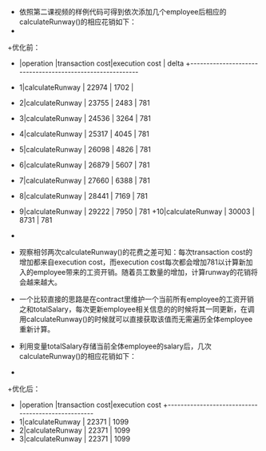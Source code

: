 +    依照第二课视频的样例代码可得到依次添加几个employee后相应的calculateRunway()的相应花销如下：
 +
 +优化前：
 +  |operation       |transaction cost|execution cost | delta
 +----------------------------------------------------------
 + 1|calculateRunway |          22974 |          1702 |  
 + 2|calculateRunway |          23755 |          2483 |  781
 + 3|calculateRunway |          24536 |          3264 |  781
 + 4|calculateRunway |          25317 |          4045 |  781
 + 5|calculateRunway |          26098 |          4826 |  781
 + 6|calculateRunway |          26879 |          5607 |  781
 + 7|calculateRunway |          27660 |          6388 |  781
 + 8|calculateRunway |          28441 |          7169 |  781
 + 9|calculateRunway |          29222 |          7950 |  781
 +10|calculateRunway |          30003 |          8731 |  781
 
 +
 +    观察相邻两次calculateRunway()的花费之差可知：每次transaction cost的增加都来自execution cost，而execution cost每次都会增加781以计算新加入的employee带来的工资开销。随着员工数量的增加，计算runway的花销将会越来越大。
 +    一个比较直接的思路是在contract里维护一个当前所有employee的工资开销之和totalSalary，每次更新employee相关信息的的时候将其一同更新，在调用calculateRunway()的时候就可以直接获取该值而无需遍历全体employee重新计算。
 +    利用变量totalSalary存储当前全体employee的salary后，几次calculateRunway()的相应花销如下：
 +
 +优化后：
 +  |operation       |transaction cost|execution cost
 +---------------------------------------------------
 + 1|calculateRunway |          22371 |          1099
 + 2|calculateRunway |          22371 |          1099
 + 3|calculateRunway |          22371 |          1099
